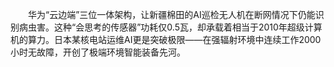 <p style="text-indent:2em">华为“云边端”三位一体架构，让新疆棉田的AI巡检无人机在断网情况下仍能识别病虫害。这种“会思考的传感器”功耗仅0.5瓦，却承载着相当于2010年超级计算机的算力。日本某核电站运维AI更是突破极限——在强辐射环境中连续工作2000小时无故障，开创了极端环境智能装备先河。
</p>
